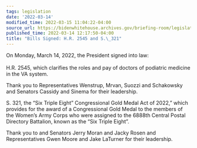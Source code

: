 ```yaml
---
tags: legislation
date: '2022-03-14'
modified_time: 2022-03-15 11:04:22-04:00
source_url: https://bidenwhitehouse.archives.gov/briefing-room/legislation/2022/03/14/bills-signed-h-r-2545-and-s-321/
published_time: 2022-03-14 12:17:50-04:00
title: "Bills Signed: H.R. 2545 and S.\_321"
---
```

 
On Monday, March 14, 2022, the President signed into law:  
   
H.R. 2545, which clarifies the roles and pay of doctors of podiatric
medicine in the VA system. 

Thank you to Representatives Wenstrup, Mrvan, Suozzi and Schakowsky and
Senators Cassidy and Sinema for their leadership.

S. 321, the “Six Triple Eight” Congressional Gold Medal Act of 2022,”
which provides for the award of a Congressional Gold Medal to the
members of the Women’s Army Corps who were assigned to the 6888th
Central Postal Directory Battalion, known as the “Six Triple Eight”.

Thank you to and Senators Jerry Moran and Jacky Rosen and
Representatives Gwen Moore and Jake LaTurner for their leadership.
